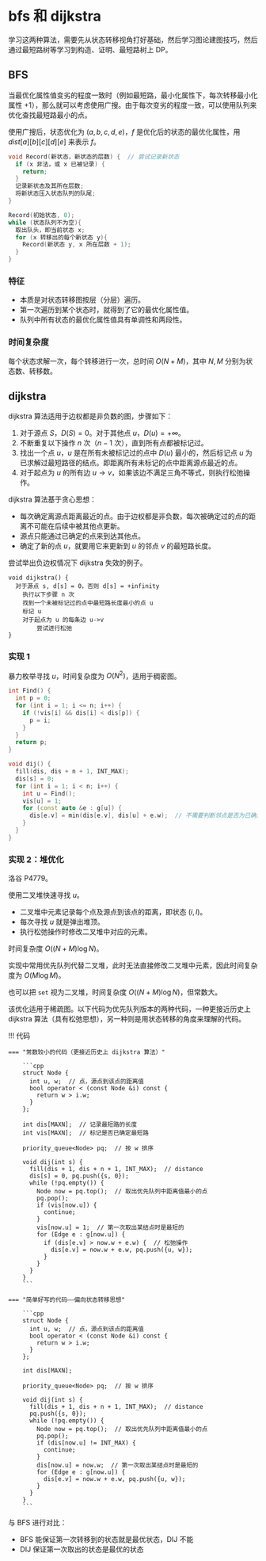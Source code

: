 # bfs 和 dijkstra

学习这两种算法，需要先从状态转移视角打好基础，然后学习图论建图技巧，然后通过最短路树等学习到构造、证明、最短路树上 DP。

## BFS

当最优化属性值变劣的程度一致时（例如最短路，最小化属性下，每次转移最小化属性 $+1$），那么就可以考虑使用广搜。由于每次变劣的程度一致，可以使用队列来优化查找最短路最小的点。

使用广搜后，状态优化为 $(a, b, c, d, e)$，$f$ 是优化后的状态的最优化属性，用 $dist[a][b][c][d][e]$ 来表示 $f$。

```cpp
void Record(新状态，新状态的层数) {  // 尝试记录新状态
  if (x 非法，或 x 已被记录) {
    return;
  }
  记录新状态及其所在层数;
  将新状态压入状态队列的队尾;
}

Record(初始状态, 0);
while (状态队列不为空){
  取出队头，即当前状态 x;
  for (x 转移出的每个新状态 y){
    Record(新状态 y, x 所在层数 + 1);
  }
}
```

### 特征

* 本质是对状态转移图按层（分层）遍历。
* 第一次遍历到某个状态时，就得到了它的最优化属性值。
* 队列中所有状态的最优化属性值具有单调性和两段性。

### 时间复杂度

每个状态求解一次，每个转移进行一次，总时间 $O(N + M)$，其中 $N, M$ 分别为状态数、转移数。

## dijkstra

dijkstra 算法适用于边权都是非负数的图，步骤如下：

1. 对于源点 $S$，$D(S) = 0$。对于其他点 $u$，$D(u) = +\infty$​​。
2. 不断重复以下操作 $n$ 次（$n - 1$ 次），直到所有点都被标记过。
3. 找出一个点 $u$，$u$ 是在所有未被标记过的点中 $D(u)$ 最小的，然后标记点 $u$ 为已求解过最短路径的结点。即距离所有未标记的点中距离源点最近的点。
4. 对于起点为 $u$ 的所有边 $u \to v$​，如果该边不满足三角不等式，则执行松弛操作。

dijkstra 算法基于贪心思想：

- 每次确定离源点距离最近的点。由于边权都是非负数，每次被确定过的点的距离不可能在后续中被其他点更新。
- 源点只能通过已确定的点来到达其他点。
- 确定了新的点 $u$，就要用它来更新到 $u$ 的邻点 $v$ 的最短路长度。

尝试举出负边权情况下 dijkstra 失效的例子。

```
void dijkstra() {
  对于源点 s, d[s] = 0，否则 d[s] = +infinity
	执行以下步骤 n 次
  	找到一个未被标记过的点中最短路长度最小的点 u
  	标记 u
  	对于起点为 u 的每条边 u->v
  		尝试进行松弛
}
```

### 实现 1

暴力枚举寻找 $u$，时间复杂度为 $O(N^2)$，适用于稠密图。

```cpp
int Find() {
  int p = 0;
  for (int i = 1; i <= n; i++) {
    if (!vis[i] && dis[i] < dis[p]) {
      p = i;
    }
  }
  return p;
}

void dij() {
  fill(dis, dis + n + 1, INT_MAX);
  dis[s] = 0;
  for (int i = 1; i < n; i++) {
    int u = Find();
    vis[u] = 1;
    for (const auto &e : g[u]) {
      dis[e.v] = min(dis[e.v], dis[u] + e.w);  // 不需要判断邻点是否为已确定过最短路的点
    }
  }
}
```

### 实现 2：堆优化

洛谷 P4779。

使用二叉堆快速寻找 $u$。

- 二叉堆中元素记录每个点及源点到该点的距离，即状态 $(i, l)$。
- 每次寻找 $u$ 就是弹出堆顶。
- 执行松弛操作时修改二叉堆中对应的元素。

时间复杂度 $O((N + M) \log N)$。

实现中常用优先队列代替二叉堆，此时无法直接修改二叉堆中元素，因此时间复杂度为 $O(M \log M)$。

也可以把 `set` 视为二叉堆，时间复杂度 $O((N + M) \log N)$，但常数大。

该优化适用于稀疏图。以下代码为优先队列版本的两种代码，一种更接近历史上 dijkstra 算法（具有松弛思想），另一种则是用状态转移的角度来理解的代码。

!!! 代码

    === "常数较小的代码（更接近历史上 dijkstra 算法）"

        ```cpp
        struct Node {
          int u, w;  // 点，源点到该点的距离值
          bool operator < (const Node &i) const {
            return w > i.w;
          }
        };

        int dis[MAXN];  // 记录最短路的长度
        int vis[MAXN];  // 标记是否已确定最短路

        priority_queue<Node> pq;  // 按 w 排序

        void dij(int s) {
          fill(dis + 1, dis + n + 1, INT_MAX);  // distance
          dis[s] = 0, pq.push({s, 0});
          while (!pq.empty()) {
            Node now = pq.top();  // 取出优先队列中距离值最小的点
            pq.pop();
            if (vis[now.u]) {
              continue;
            }
            vis[now.u] = 1;  // 第一次取出某结点时是最短的
            for (Edge e : g[now.u]) {
              if (dis[e.v] > now.w + e.w) {  // 松弛操作
                dis[e.v] = now.w + e.w, pq.push({u, w});
              }
            }
          }
        }
        ```

    === "简单好写的代码——偏向状态转移思想"

        ```cpp
        struct Node {
          int u, w;  // 点，源点到该点的距离值
          bool operator < (const Node &i) const {
            return w > i.w;
          }
        };

        int dis[MAXN];

        priority_queue<Node> pq;  // 按 w 排序

        void dij(int s) {
          fill(dis + 1, dis + n + 1, INT_MAX);  // distance
          pq.push({s, 0});
          while (!pq.empty()) {
            Node now = pq.top();  // 取出优先队列中距离值最小的点
            pq.pop();
            if (dis[now.u] != INT_MAX) {
              continue;
            }
            dis[now.u] = now.w;  // 第一次取出某结点时是最短的
            for (Edge e : g[now.u]) {
              dis[e.v] = now.w + e.w, pq.push({u, w});
            }
          }
        }
        ```

与 BFS 进行对比：

- BFS 能保证第一次转移到的状态就是最优状态，DIJ 不能
- DIJ 保证第一次取出的状态是最优的状态

